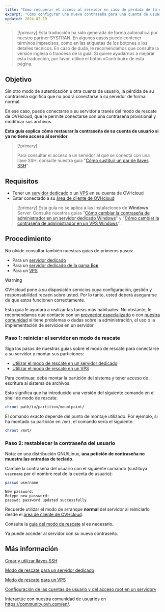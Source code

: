 ```yaml
---
title: "Cómo recuperar el acceso al servidor en caso de pérdida de la contraseña del usuario"
excerpt: "Cómo configurar una nueva contraseña para una cuenta de usuario en un sistema operativo GNU/Linux con el modo de rescate de OVHcloud"
updated: 2024-02-19
---
```


> [!primary]
> Esta traducción ha sido generada de forma automática por nuestro partner SYSTRAN. En algunos casos puede contener términos imprecisos, como en las etiquetas de los botones o los detalles técnicos. En caso de duda, le recomendamos que consulte la versión inglesa o francesa de la guía. Si quiere ayudarnos a mejorar esta traducción, por favor, utilice el botón «Contribuir» de esta página.
> 

## Objetivo

Sin otro modo de autenticación u otra cuenta de usuario, la pérdida de su contraseña significa que no podrá conectarse a su servidor de forma normal.

En ese caso, puede conectarse a su servidor a través del modo de rescate de OVHcloud, que le permite conectarse con una contraseña provisional y modificar sus archivos.

**Esta guía explica cómo restaurar la contraseña de su cuenta de usuario si ya no tiene acceso al servidor.**

> [!primary]
>
> Para consultar el acceso a un servidor al que se conecta con una llave SSH, consulte nuestra guía "[Cómo sustituir un par de llaves SSH](replacing-lost-ssh-key1.)".
>

## Requisitos

- Tener un [servidor dedicado](https://www.ovhcloud.com/es/bare-metal/) o un [VPS](https://www.ovhcloud.com/es/vps/) en su cuenta de OVHcloud
- Estar conectado a su [área de cliente de OVHcloud](https://ca.ovh.com/auth/?action=gotomanager&from=https://www.ovh.com/world/&ovhSubsidiary=ws)

> [!primary]
> Esta guía no se aplica a las instalaciones de **Windows** Server. Consulte nuestras guías "[Cómo cambiar la contraseña de administrador en un servidor dedicado Windows](changing-admin-password-on-windows1.)" y "[Cómo cambiar la contraseña de administrador en un VPS Windows](resetting_a_windows_password1.)".
>

## Procedimiento

No olvide consultar también nuestras guías de primeros pasos:

- Para un [servidor dedicado](getting-started-with-dedicated-server1.)
- Para un [servidor dedicado de la gama **Eco**](getting-started-with-dedicated-server-eco1.)
- Para un [VPS](starting_with_a_vps1.)

> [!warning]
>
> OVHcloud pone a su disposición servicios cuya configuración, gestión y responsabilidad recaen sobre usted. Por lo tanto, usted deberá asegurarse de que estos funcionen correctamente.
>
> Esta guía le ayudará a realizar las tareas más habituales. No obstante, le recomendamos que contacte con un [proveedor especializado](https://partner.ovhcloud.com/es/directory/) o con [nuestra comunidad](https://community.ovh.com/en/) si tiene problemas o dudas sobre la administración, el uso o la implementación de servicios en un servidor.
>

<a name="step1"></a>

### Paso 1: reiniciar el servidor en modo de rescate

Siga los pasos de nuestras guías sobre el modo de rescate para conectarse a su servidor y montar sus particiones:

- [Utilizar el modo de rescate en un servidor dedicado](rescue_mode1.)
- [Utilizar el modo de rescate en un VPS](rescue1.)

Para continuar, debe montar la partición del sistema y tener acceso de escritura al sistema de archivos.

Esto significa que ha introducido una versión del siguiente comando en el shell de modo de rescate:

```bash
chroot path/to/partition/mountpoint/
```

El comando exacto depende del punto de montaje utilizado. Por ejemplo, si ha montado su partición en `/mnt`, el comando sería el siguiente:


```bash
chroot /mnt/
```

### Paso 2: restablecer la contraseña del usuario

Nota: en una distribución GNU/Linux, **una petición de contraseña no muestra las entradas de teclado**.

Cambie la contraseña del usuario con el siguiente comando (sustituya `username` por el nombre real de la cuenta de usuario):

```bash
passwd username
```

```text
New password: 
Retype new password:
passwd: password updated successfully
```

Recuerde utilizar el modo de arranque **normal** del servidor al reiniciarlo desde el [área de cliente de OVHcloud](https://ca.ovh.com/auth/?action=gotomanager&from=https://www.ovh.com/world/&ovhSubsidiary=ws).

Consulte la [guía del modo de rescate](#step1.) si es necesario.

Ya puede acceder al servidor con su nueva contraseña.

## Más información

[Crear y utilizar llaves SSH](creating-ssh-keys-dedicated1.)

[Modo de rescate para un servidor dedicado](rescue_mode1.)

[Modo de rescate para un VPS](rescue1.)

[Configuración de las cuentas de usuario y del acceso root en un servidorv](changing_root_password_linux_ds1.)

Interactúe con nuestra comunidad de usuarios en <https://community.ovh.com/en/>.